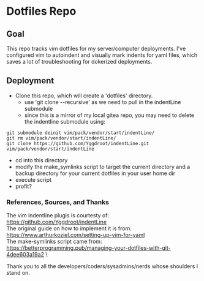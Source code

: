 # Dotfiles Repo

## Goal

This repo tracks vim dotfiles for my server/computer deployments. I've configured vim to autoindent and visually mark indents for yaml files, which saves a lot of troubleshooting for dokerized deployments.

## Deployment

+ Clone this repo, which will create a 'dotfiles' directory. 
  + use 'git clone --recursive' as we need to pull in the indentLine submodule
  + since this is a mirror of my local gitea repo, you may need to delete the indentline submodule using:

```
git submodule deinit vim/pack/vendor/start/indentLine/
git rm vim/pack/vendor/start/indentLine/
git clone https://github.com/Yggdroot/indentLine.git vim/pack/vendor/start/indentLine
```

+ cd into this directory 
+ modify the make_symlinks script to target the current directory and a backup directory for your current dotfiles in your user home dir
+ execute script
+ profit?

### References, Sources, and Thanks
The vim indentline plugis is courtesty of: https://github.com/Yggdroot/indentLine \
The original guide on how to implement it is from: https://www.arthurkoziel.com/setting-up-vim-for-yaml \
The make-symlinks script came from: https://betterprogramming.pub/managing-your-dotfiles-with-git-4dee603a19a2 \

Thank you to all the developers/coders/sysadmins/nerds whose shoulders I stand on.
